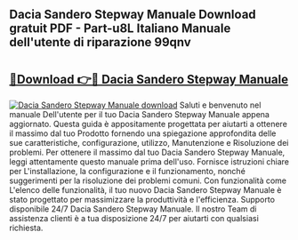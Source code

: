 ## Dacia Sandero Stepway Manuale Download gratuit PDF - Part-u8L Italiano Manuale dell'utente di riparazione 99qnv

# <h2><a href="http://dffom9.blite.top/?on=Dacia+Sandero+Stepway+Manuale">🔗Download 👉🔴 Dacia Sandero Stepway Manuale</a></h2>

[![Dacia Sandero Stepway Manuale download](https://i.imgur.com/lujVjoI.png)](http://dffom9.blite.top/?on=Dacia+Sandero+Stepway+Manuale)
Saluti e benvenuto nel manuale Dell'utente per il tuo Dacia Sandero Stepway Manuale appena aggiornato. Questa guida è appositamente progettata per aiutarti a ottenere il massimo dal tuo Prodotto fornendo una spiegazione approfondita delle sue caratteristiche, configurazione, utilizzo, Manutenzione e Risoluzione dei problemi. Per ottenere il massimo dal tuo Dacia Sandero Stepway Manuale, leggi attentamente questo manuale prima dell'uso. Fornisce istruzioni chiare per L'installazione, la configurazione e il funzionamento, nonché suggerimenti per la risoluzione dei problemi comuni. Con funzionalità come L'elenco delle funzionalità, il tuo nuovo Dacia Sandero Stepway Manuale è stato progettato per massimizzare la produttività e l'efficienza. Supporto disponibile 24/7 Dacia Sandero Stepway Manuale. Il nostro Team di assistenza clienti è a tua disposizione 24/7 per aiutarti con qualsiasi richiesta.
